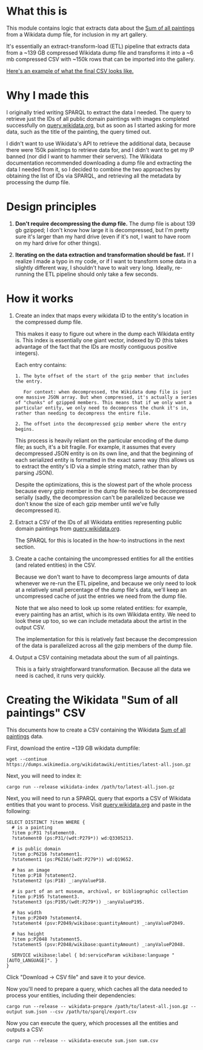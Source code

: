 # What this is

This module contains logic that extracts data about the [Sum of all paintings][] from a Wikidata dump file, for inclusion in my art gallery.

It's essentially an extract-transform-load (ETL) pipeline that extracts data from a ~139 GB compressed Wikidata dump file and transforms it into a ~6 mb compressed CSV with ~150k rows that can be imported into the gallery.

[Here's an example of what the final CSV looks like.](https://docs.google.com/spreadsheets/d/1Gzu3aULsK3WlU5dWwdVrZwOCSZTLa4t8BkExHfmQOrE/edit?usp=sharing)

# Why I made this

I originally tried writing SPARQL to extract the data I needed. The query to retrieve just the IDs of all public domain paintings with images completed successfully on [query.wikidata.org][], but as soon as I started asking for more data, such as the title of the painting, the query timed out.

I didn't want to use Wikidata's API to retrieve the additional data, because there were 150k paintings to retrieve data for, and I didn't want to get my IP banned (nor did I want to hammer their servers). The Wikidata documentation recommended downloading a dump file and extracting the data I needed from it, so I decided to combine the two approaches by obtaining the list of IDs via SPARQL, and retrieving all the metadata by processing the dump file.

# Design principles

1. **Don't require decompressing the dump file.** The dump file is about 139 gb gzipped; I don't know how large it is decompressed, but I'm pretty sure it's larger than my hard drive (even if it's not, I want to have room on my hard drive for other things).

2. **Iterating on the data extraction and transformation should be fast.** If I realize I made a typo in my code, or if I want to transform some data in a slightly different way, I shouldn't have to wait very long. Ideally, re-running the ETL pipeline should only take a few seconds.

# How it works

1.  Create an index that maps every wikidata ID to the entity's location in the compressed dump file.

    This makes it easy to figure out where in the dump each Wikidata entity is. This index is essentially one giant vector, indexed by ID (this takes advantage of the fact that the IDs are mostly contiguous positive integers).

    Each entry contains:

        1. The byte offset of the start of the gzip member that includes the entry.

           For context: when decompressed, the Wikidata dump file is just one massive JSON array. But when compressed, it's actually a series of "chunks" of gzipped members. This means that if we only want a particular entity, we only need to decompress the chunk it's in, rather than needing to decompress the entire file.

        2. The offset into the decompressed gzip member where the entry begins.

    This process is heavily reliant on the particular encoding of the dump file; as such, it's a bit fragile. For example, it assumes that every decompressed JSON entity is on its own line, and that the beginning of each serialized entity is formatted in the exact same way (this allows us to extract the entity's ID via a simple string match, rather than by parsing JSON).

    Despite the optimizations, this is the slowest part of the whole process because every gzip member in the dump file needs to be decompressed serially (sadly, the decompression can't be parallelized because we don't know the size of each gzip member until we've fully decompressed it).

2.  Extract a CSV of the IDs of all Wikidata entities representing public domain paintings from [query.wikidata.org][].

    The SPARQL for this is located in the how-to instructions in the next section.

3.  Create a cache containing the uncompressed entities for all the entities (and related entities) in the CSV.

    Because we don't want to have to decompress large amounts of data whenever we re-run the ETL pipeline, and because we only need to look at a relatively small percentage of the dump file's data, we'll keep an uncompressed cache of just the entries we need from the dump file.

    Note that we also need to look up some related entities: for example, every painting has an artist, which is its own Wikidata entity. We need to look these up too, so we can include metadata about the artist in the output CSV.

    The implementation for this is relatively fast because the decompression of the data is parallelized across all the gzip members of the dump file.

4.  Output a CSV containing metadata about the sum of all paintings.

    This is a fairly straightforward transformation. Because all the data we need is cached, it runs very quickly.

# Creating the Wikidata "Sum of all paintings" CSV

This documents how to create a CSV containing the Wikidata [Sum of all paintings][] data.

First, download the entire ~139 GB wikidata dumpfile:

```
wget --continue https://dumps.wikimedia.org/wikidatawiki/entities/latest-all.json.gz
```

Next, you will need to index it:

```
cargo run --release wikidata-index /path/to/latest-all.json.gz
```

Next, you will need to run a SPARQL query that exports a CSV of Wikidata entities that you want to process. Visit [query.wikidata.org][] and paste in the following:

```sparql
SELECT DISTINCT ?item WHERE {
  # is a painting
  ?item p:P31 ?statement0.
  ?statement0 (ps:P31/(wdt:P279*)) wd:Q3305213.

  # is public domain
  ?item p:P6216 ?statement1.
  ?statement1 (ps:P6216/(wdt:P279*)) wd:Q19652.

  # has an image
  ?item p:P18 ?statement2.
  ?statement2 (ps:P18) _:anyValueP18.

  # is part of an art museum, archival, or bibliographic collection
  ?item p:P195 ?statement3.
  ?statement3 (ps:P195/(wdt:P279*)) _:anyValueP195.

  # has width
  ?item p:P2049 ?statement4.
  ?statement4 (psv:P2049/wikibase:quantityAmount) _:anyValueP2049.

  # has height
  ?item p:P2048 ?statement5.
  ?statement5 (psv:P2048/wikibase:quantityAmount) _:anyValueP2048.

  SERVICE wikibase:label { bd:serviceParam wikibase:language "[AUTO_LANGUAGE]". }
}
```

Click "Download -> CSV file" and save it to your device.

Now you'll need to prepare a query, which caches all the data needed to process your entities, including their dependencies:

```
cargo run --release -- wikidata-prepare /path/to/latest-all.json.gz --output sum.json --csv /path/to/sparql/export.csv
```

Now you can execute the query, which processes all the entities and outputs a CSV:

```
cargo run --release -- wikidata-execute sum.json sum.csv
```

[Sum of all paintings]: https://www.wikidata.org/wiki/Wikidata:WikiProject_sum_of_all_paintings
[query.wikidata.org]: https://query.wikidata.org
